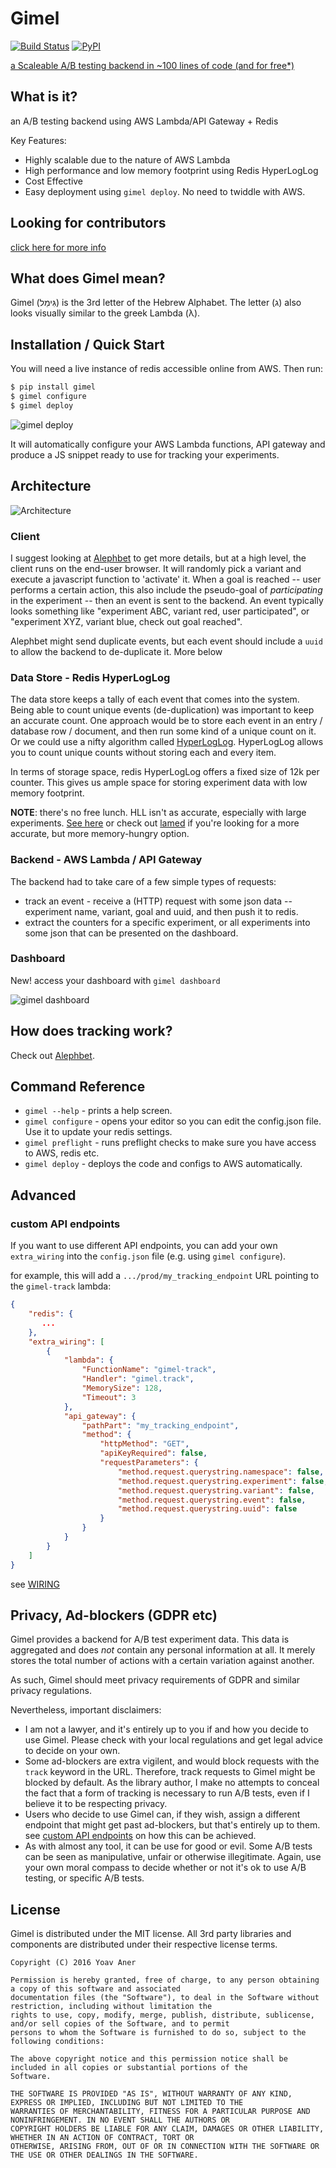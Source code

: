 # Gimel

[![Build Status](https://travis-ci.org/Alephbet/gimel.svg?branch=master)](https://travis-ci.org/Alephbet/gimel)
[![PyPI](https://img.shields.io/pypi/v/gimel.svg)](https://pypi.python.org/pypi/gimel)

[a Scaleable A/B testing backend in ~100 lines of code (and for free*)](http://blog.gingerlime.com/2016/a-scaleable-ab-testing-backend-in-100-lines-of-code-and-for-free/)

## What is it?

an A/B testing backend using AWS Lambda/API Gateway + Redis

Key Features:

* Highly scalable due to the nature of AWS Lambda
* High performance and low memory footprint using Redis HyperLogLog
* Cost Effective
* Easy deployment using `gimel deploy`. No need to twiddle with AWS.

## Looking for contributors

[click here for more info](https://github.com/Alephbet/gimel/issues/2)

## What does Gimel mean?

Gimel (גִּימֵל) is the 3rd letter of the Hebrew Alphabet. The letter (ג) also looks visually similar to the greek Lambda
(λ).

## Installation / Quick Start

You will need a live instance of redis accessible online from AWS. Then run:

```bash
$ pip install gimel
$ gimel configure
$ gimel deploy
```

![](https://s3.amazonaws.com/gingerlime-images/gimel-deploy.gif "gimel deploy")

It will automatically configure your AWS Lambda functions, API gateway and produce a JS snippet ready to use
for tracking your experiments.

## Architecture

![](https://s3.amazonaws.com/gingerlime-images/gimel-architecture.png "Architecture")

### Client

I suggest looking at [Alephbet](https://github.com/Alephbet/alephbet) to get more details, but at a high level, the client runs on the end-user browser. It will randomly pick a variant and execute a javascript function to 'activate' it. When a goal is reached -- user performs a certain action, this also include the pseudo-goal of *participating* in the experiment -- then an event is sent to the backend. An event typically looks something like "experiment ABC, variant red, user participated", or "experiment XYZ, variant blue, check out goal reached".

Alephbet might send duplicate events, but each event should include a `uuid` to allow the backend to de-duplicate it. More below

### Data Store - Redis HyperLogLog

The data store keeps a tally of each event that comes into the system. Being able to count unique events (de-duplication) was important to keep an accurate count. One approach would be to store each event in an entry / database row / document, and then run some kind of a unique count on it. Or we could use a nifty algorithm called [HyperLogLog](https://en.wikipedia.org/wiki/HyperLogLog). HyperLogLog allows you to count unique counts without storing each and every item.

In terms of storage space, redis HyperLogLog offers a fixed size of 12k per counter. This gives us ample space for storing experiment data with low memory footprint.

**NOTE**: there's no free lunch. HLL isn't as accurate, especially with large experiments. [See here](https://github.com/Alephbet/gimel/issues/15) or check out [lamed](https://github.com/Alephbet/lamed) if you're looking for a more accurate, but more memory-hungry option.

### Backend - AWS Lambda / API Gateway

The backend had to take care of a few simple types of requests:

* track an event - receive a (HTTP) request with some json data -- experiment name, variant, goal and uuid, and then push it to redis.
* extract the counters for a specific experiment, or all experiments into some json that can be presented on the dashboard.

### Dashboard

New! access your dashboard with `gimel dashboard`

![](https://s3.amazonaws.com/gingerlime-images/gimel-dashboard.gif "gimel dashboard")

## How does tracking work?

Check out [Alephbet](https://github.com/Alephbet/alephbet).

## Command Reference

* `gimel --help` - prints a help screen.
* `gimel configure` - opens your editor so you can edit the config.json file. Use it to update your redis settings.
* `gimel preflight` - runs preflight checks to make sure you have access to AWS, redis etc.
* `gimel deploy` - deploys the code and configs to AWS automatically.

## Advanced

### custom API endpoints

If you want to use different API endpoints, you can add your own `extra_wiring` into the `config.json` file (e.g. using
`gimel configure`).

for example, this will add a `.../prod/my_tracking_endpoint` URL pointing to the `gimel-track` lambda:

```json
{
    "redis": {
       ...
    },
    "extra_wiring": [
        {
            "lambda": {
                "FunctionName": "gimel-track",
                "Handler": "gimel.track",
                "MemorySize": 128,
                "Timeout": 3
            },
            "api_gateway": {
                "pathPart": "my_tracking_endpoint",
                "method": {
                    "httpMethod": "GET",
                    "apiKeyRequired": false,
                    "requestParameters": {
                        "method.request.querystring.namespace": false,
                        "method.request.querystring.experiment": false,
                        "method.request.querystring.variant": false,
                        "method.request.querystring.event": false,
                        "method.request.querystring.uuid": false
                    }
                }
            }
        }
    ]
}
```

see [WIRING](https://github.com/Alephbet/gimel/blob/52830737835119692f3a3c157fe090adabf58150/gimel/deploy.py#L81)

## Privacy, Ad-blockers (GDPR etc)

Gimel provides a backend for A/B test experiment data. This data is aggregated and does *not* contain any personal information at all. It merely stores the total number of actions with a certain variation against another.

As such, Gimel should meet privacy requirements of GDPR and similar privacy regulations.

Nevertheless, important disclaimers:

* I am not a lawyer, and it's entirely up to you if and how you decide to use Gimel. Please check with your local regulations and get legal advice to decide on your own.
* Some ad-blockers are extra vigilent, and would block requests with the `track` keyword in the URL. Therefore, track requests to Gimel might be blocked by default. As the library author, I make no attempts to conceal the fact that a form of tracking is necessary to run A/B tests, even if I believe it to be respecting privacy.
* Users who decide to use Gimel can, if they wish, assign a different endpoint that might get past ad-blockers, but that's entirely up to them. see [custom API endpoints](#custom-api-endpoints) on how this can be achieved.
* As with almost any tool, it can be use for good or evil. Some A/B tests can be seen as manipulative, unfair or otherwise illegitimate. Again, use your own moral compass to decide whether or not it's ok to use A/B testing, or specific A/B tests.

## License

Gimel is distributed under the MIT license. All 3rd party libraries and components are distributed under their
respective license terms.

```
Copyright (C) 2016 Yoav Aner

Permission is hereby granted, free of charge, to any person obtaining a copy of this software and associated
documentation files (the "Software"), to deal in the Software without restriction, including without limitation the
rights to use, copy, modify, merge, publish, distribute, sublicense, and/or sell copies of the Software, and to permit
persons to whom the Software is furnished to do so, subject to the following conditions:

The above copyright notice and this permission notice shall be included in all copies or substantial portions of the
Software.

THE SOFTWARE IS PROVIDED "AS IS", WITHOUT WARRANTY OF ANY KIND, EXPRESS OR IMPLIED, INCLUDING BUT NOT LIMITED TO THE
WARRANTIES OF MERCHANTABILITY, FITNESS FOR A PARTICULAR PURPOSE AND NONINFRINGEMENT. IN NO EVENT SHALL THE AUTHORS OR
COPYRIGHT HOLDERS BE LIABLE FOR ANY CLAIM, DAMAGES OR OTHER LIABILITY, WHETHER IN AN ACTION OF CONTRACT, TORT OR
OTHERWISE, ARISING FROM, OUT OF OR IN CONNECTION WITH THE SOFTWARE OR THE USE OR OTHER DEALINGS IN THE SOFTWARE.
```

